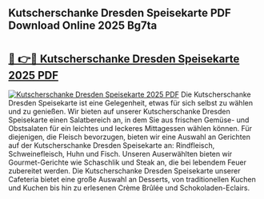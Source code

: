 ## Kutscherschanke Dresden Speisekarte PDF Download Online 2025 Bg7ta

# <h2><a href="http://gcbnaw.nevu.top/?p=Kutscherschanke+Dresden+Speisekarte">🔗 👉🔴 Kutscherschanke Dresden Speisekarte 2025 PDF</a></h2>

[![Kutscherschanke Dresden Speisekarte 2025 PDF](https://i.imgur.com/dBaPXMq.png)](http://gcbnaw.nevu.top/?p=Kutscherschanke+Dresden+Speisekarte)
Die Kutscherschanke Dresden Speisekarte ist eine Gelegenheit, etwas für sich selbst zu wählen und zu genießen. Wir bieten auf unserer Kutscherschanke Dresden Speisekarte einen Salatbereich an, in dem Sie aus frischen Gemüse- und Obstsalaten für ein leichtes und leckeres Mittagessen wählen können. Für diejenigen, die Fleisch bevorzugen, bieten wir eine Auswahl an Gerichten auf der Kutscherschanke Dresden Speisekarte an: Rindfleisch, Schweinefleisch, Huhn und Fisch. Unseren Auserwählten bieten wir Gourmet-Gerichte wie Schaschlik und Steak an, die bei lebendem Feuer zubereitet werden. Die Kutscherschanke Dresden Speisekarte unserer Cafeteria bietet eine große Auswahl an Desserts, von traditionellen Kuchen und Kuchen bis hin zu erlesenen Crème Brûlée und Schokoladen-Eclairs.
